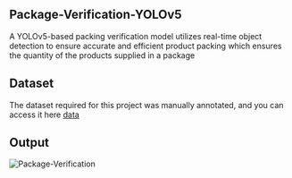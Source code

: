 ## Package-Verification-YOLOv5
A YOLOv5-based packing verification model utilizes real-time object detection to ensure accurate and efficient product packing which ensures the quantity of the products supplied in a package
## Dataset 
The dataset required for this project was manually annotated, and you can access it here [data](https://drive.google.com/file/d/1GOoTLXtlFW4i981hAyoip6h1-FVdEKQq/view?usp=drive_link)
## Output
![Package-Verification](https://github.com/SadhaSivamx/Package-Verification-YOLOv5/assets/106687593/335d31e8-43b1-4df6-a842-79f7fa301365)
